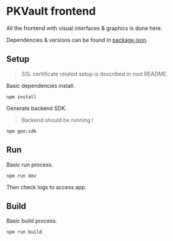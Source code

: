 # PKVault frontend

All the frontend with visual interfaces & graphics is done here.

Dependencies & versions can be found in [package.json](./package.json).

## Setup

> SSL certificate related setup is described in root README.

Basic dependencies install.

```
npm install
```

Generate backend SDK.

> Backend should be running !

```
npm gen:sdk
```

## Run

Basic run process.

```
npm run dev
```

Then check logs to access app.

## Build

Basic build process.

```
npm run build
```

